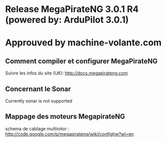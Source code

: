 # Release MegaPirateNG 3.0.1 R4 (powered by: ArduPilot 3.0.1)
# Approuved by machine-volante.com


## Comment compiler et configurer MegaPirateNG
Suivre les infos du site (UK): http://docs.megapirateng.com

## Concernant le Sonar
Currently sonar is not supported

## Mappage des moteurs MegapirateNG
schema de cablage multirotor : http://code.google.com/p/megapirateng/wiki/confighw?wl=en
